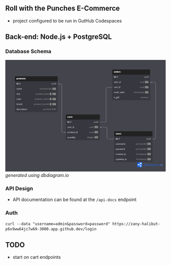 ## Roll with the Punches E-Commerce

- project configured to be run in GutHub Codespaces

## Back-end: Node.js + PostgreSQL

### Database Schema

![image database schema diagram](./database/roll_with_the_punches_ecommerce.png)
_generated using dbdiagram.io_

### API Design

- API documentation can be found at the `/api-docs` endpoint

### Auth

```shell
curl --data "username=admin&password=password" https://zany-halibut-p6x9ww64jc7w69-3000.app.github.dev/login
```

## TODO

- start on cart endpoints
